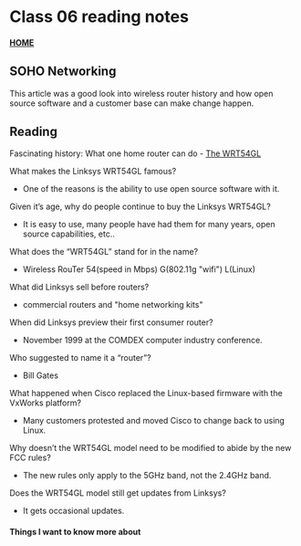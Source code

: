 # Class 06 reading notes

#### [HOME](https://cesarderio.github.io/reading-notes/)

## SOHO Networking

This article was a good look into wireless router history and how open source software and a customer base can make change happen.

## Reading

Fascinating history: What one home router can do - [The WRT54GL](https://arstechnica.com/information-technology/2016/07/the-wrt54gl-a-54mbps-router-from-2005-still-makes-millions-for-linksys/)

What makes the Linksys WRT54GL famous?

* One of the reasons is the ability to use open source software with it.

Given it’s age, why do people continue to buy the Linksys WRT54GL?

* It is easy to use, many people have had them for many years, open source capabilities, etc..

What does the “WRT54GL” stand for in the name?

* Wireless RouTer 54(speed in Mbps) G(802.11g "wifi") L(Linux)

What did Linksys sell before routers?

* commercial routers and "home networking kits"

When did Linksys preview their first consumer router?

* November 1999 at the COMDEX computer industry conference.

Who suggested to name it a “router”?

* Bill Gates

What happened when Cisco replaced the Linux-based firmware with the VxWorks platform?

* Many customers protested and moved Cisco to change back to using Linux.

Why doesn’t the WRT54GL model need to be modified to abide by the new FCC rules?

* The new rules only apply to the 5GHz band, not the 2.4GHz band.

Does the WRT54GL model still get updates from Linksys?

* It gets occasional updates.

#### Things I want to know more about
